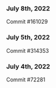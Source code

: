 ### July 8th, 2022

Commit #161029

### July 5th, 2022

Commit #314353


### July 4th, 2022

Commit #72281
